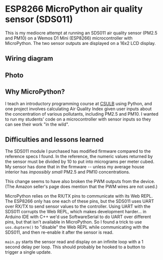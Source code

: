 # ESP8266 MicroPython air quality sensor (SDS011)

This is my mediocre attempt at running an SDS011 air quality sensor (PM2.5 and PM10) on a Wemos D1 Mini (ESP8266) microcontroller with MicroPython. The two sensor outputs are displayed on a 16x2 LCD display.

## Wiring diagram



## Photo



## Why MicroPython?

I teach an introductory programming course at [CSULB](https://www.csulb.edu) using Python, and one project involves calculating Air Quality Index given user inputs about the concentration of various pollutants, including PM2.5 and PM10. I wanted to run my students' code on a microcontroller with sensor inputs so they can see their work "in the wild".

## Difficulties and lessons learned

The SDS011 module I purchased has modified firmware compared to the reference specs I found. In the reference, the numeric values returned by the sensor must be divided by 10 to put into micrograms per meter cubed. My sensor has done that in the firmware -- unless my average house interior has *impossibly small* PM2.5 and PM10 concentrations.

This change seems to have also broken the PWM outputs from the device. (The Amazon seller's page does mention that the PWM wires are not used.) 

 MicroPython relies on the RX/TX pins to communicate with its Web REPL. The ESP8266 only has one each of these pins, but the SDS011 uses UART over RX/TX to send sensor values to the controller. Using UART with the SDS011 corrupts the Web REPL, which makes development harder... in Arduino IDE with C++ we'd use SoftwareSerial to do UART over different pins, but that isn't available in MicroPython. So I found a trick to use `uos.dupterm()` to "disable" the Web REPL while communicating with the SDS011, and then re-enable it after the sensor is read.

 `main.py` starts the sensor read and display on an infinite loop with a 1 second delay per loop. This should probably be hooked to a button to trigger a single update.